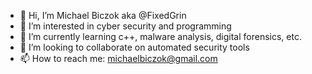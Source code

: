 - 👋 Hi, I’m Michael Biczok aka @FixedGrin 
- 👀 I’m interested in cyber security and programming
- 🌱 I’m currently learning c++, malware analysis, digital forensics, etc.
- 💞️ I’m looking to collaborate on automated security tools
- 📫 How to reach me: michaelbiczok@gmail.com

<!---
FixedGrin/FixedGrin is a ✨ special ✨ repository because its `README.md` (this file) appears on your GitHub profile.
You can click the Preview link to take a look at your changes.
--->
